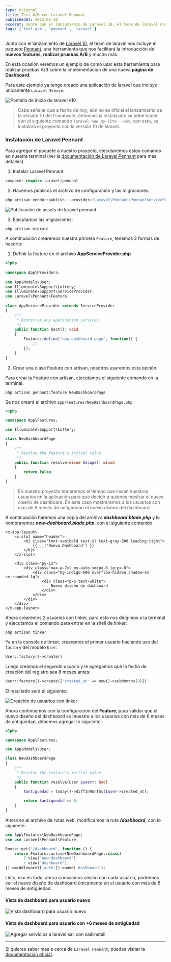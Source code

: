 ```yaml
---
type: original
title: Test A/B con Laravel Pennant
publishedAt: 2023-02-10
excerpt: Junto con el lanzamiento de Laravel 10, el team de laravel nos incluye el paquete Pennant, una herramienta que nos facilitará la introducción de nuevos features, realizar pruebas A/B y mucho más
tags: ['test a/b', 'pennant', 'laravel']
---
```

Junto con el lanzamiento de <a href="https://laravel.com/docs/10.x" target="_blank">Laravel 10</a>, el team de laravel nos incluye el paquete <a href="https://laravel.com/docs/10.x/pennant" target="_blank">Pennant</a>, una herramienta que nos facilitará la introducción de **nuevos features**, **realizar pruebas A/B** y mucho más.

En esta ocasión veremos un ejemplo de como usar esta herramienta para realizar pruebas A/B sobre la implementación de una nueva **página de Dashboard**.

Para este ejemplo ya tengo creado una aplicación de laravel que incluye únicamente `Laravel Breeze`.

![Pantalla de inicio de laravel v10](/images/laravel-pennant/welcome-laravel-10.png)

> Cabe señalar que a fecha de hoy, aún no es oficial el lanzamiento de la versión 10 del framework, entonces la instalación se debe hacer con el siguiente comando `laravel new my-site --dev`, con esto, se instalará el proyecto con la versión 10 de laravel.

### Instalación de Laravel Pennant
Para agregar el paquete a nuestro proyecto, ejecutaremos estos comando en nuestra terminal (ver la <a href="https://laravel.com/docs/10.x/pennant" target="_blank">documentación de Laravel Pennant</a> para mas detalles)

1. Instalar Laravel Pennant:
```php
composer require laravel/pennant
```
2. Hacemos públicos el archivo de configuración y las migraciones:
```php
php artisan vendor:publish --provider="Laravel\Pennant\PennantServiceProvider"
```

![Publicación de assets de laravel pennant](/images/laravel-pennant/pennant-assets.png)

3. Ejecutamos las migraciones:
```
php artisan migrate
```

A continuación crearemos nuestra primera `Feature`, tenemos 2 formas de hacerlo:

1. Definir la feature en el archivo **AppServiceProvider.php**

```php
<?php
 
namespace App\Providers;
 
use App\Models\User;
use Illuminate\Support\Lottery;
use Illuminate\Support\ServiceProvider;
use Laravel\Pennant\Feature;
 
class AppServiceProvider extends ServiceProvider
{
    /**
     * Bootstrap any application services.
     */
    public function boot(): void
    {
        Feature::define('new-dashboard-page', function() {
            //
        });
    }
}
```


2. Crear una clase Feature con artisan, nosotros usaremos esta opción.

Para crear la Feature con artisan, ejecutamos el siguiente comando en la terminal.

```
php artisan pennant:feature NewDashboardPage
```

Se nos creará el archivo `app/Features/NewDashboardPage.php`

```php
<?php

namespace App\Features;

use Illuminate\Support\Lottery;

class NewDashboardPage
{
    /**
     * Resolve the feature's initial value.
     */
    public function resolve(mixed $scope): mixed
    {
        return false;
    }
}
```

> En nuestro proyecto tomaremos el tiempo que llevan nuestros usuarios en la aplicación para que decidir a quienes mostrar el nuevo diseño de dashboard. En este caso mostraremos a los usuarios con más de 6 meses de antigüedad el nuevo diseño del dashboard.

A continuación haremos una copia del archivo _**dashboard.blade.php**_ y lo nombraremos _**new-dashboard.blade.php**_, con el siguiente contenido.

```blade
<x-app-layout>
    <x-slot name="header">
        <h2 class="font-semibold text-xl text-gray-800 leading-tight">
            {{ __('Nuevo Dashboard') }}
        </h2>
    </x-slot>

    <div class="py-12">
        <div class="max-w-7xl mx-auto sm:px-6 lg:px-8">
            <div class="bg-indigo-600 overflow-hidden shadow-sm sm:rounded-lg">
                <div class="p-6 text-white">
                    Nuevo diseño de dashboard
                </div>
            </div>
        </div>
    </div>
</x-app-layout>
```

Ahora crearemos 2 usuarios con tinker, para esto nos dirigimos a la terminal y ejecutamos el comando para entrar en la shell de tinker:

```
php artisan tinker
```

Ya en la consola de tinker, crearemos el primer usuario haciendo uso del `factory` del modelo `User`:

```php
User::factory()->create()
```

Luego creamos el segundo usuario y le agregamos que la fecha de creación del registro sea 8 meses antes:

```php
User::factory()->create(['created_at' => now()->subMonths(8)])
```

El resultado será el siguiente:

![Creación de usuarios con tinker](/images/laravel-pennant/create-users-tinker.png)

Ahora continuemos con la configuración del **Feature**, para validar que el nuevo diseño del dashboard se muestre a los usuarios con más de 6 meses de antigüedad, debemos agregar lo siguiente:

```php
<?php

namespace App\Features;

use App\Models\User;

class NewDashboardPage
{
    /**
     * Resolve the feature's initial value.
     */
    public function resolve(User $user): bool
    {
        $antiguedad = today()->diffInMonths($user->created_at);

        return $antiguedad >= 6;
    }
}
```

Ahora en el archivo de rutas web, modificamos la ruta _**/dashboard**_, con lo siguiente:
```php
use App\Features\NewDashboardPage;
use use Laravel\Pennant\Feature;

Route::get('/dashboard', function () {
    return Feature::active(NewDashboardPage::class)
        ? view('new-dashboard')
        : view('dashboard');
})->middleware(['auth'])->name('dashboard');
```

Listo, eso es todo, ahora si iniciamos sesión con cada usuario, podremos ver el nuevo diseño de dashboard únicamente en el usuario con más de 6 meses de antigüedad.

#### Vista de dashboard para usuario nuevo

![Vista dashboard para usuario nuevo](/images/laravel-pennant/new-user.png)

#### Vista de dashboard para usuario con +6 meses de antigüedad

![Agregar servicios a laravel sail con sail:install](/images/laravel-pennant/old-user.png)

<hr />

Si quieres saber mas a cerca de `Laravel Pennant`, puedes visitar la <a href="https://laravel.com/docs/10.x/pennant" target="_blank">documentación oficial</a>.